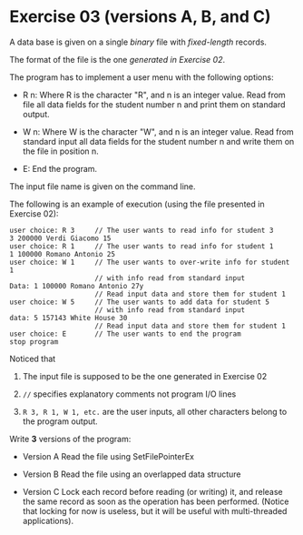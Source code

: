 # Exercise 03 (versions A, B, and C)

A data base is given on a single *binary* file with
*fixed-length* records.

The format of the file is the one *generated in Exercise 02*.

The program has to implement a user menu with the following options:

- R n: Where R is the character "R", and n is an integer value.
      Read from file all data fields for the student number n
      and print them on standard output.

- W n: Where W is the character "W", and n is an integer value.
      Read from standard input all data fields for the student
      number n and write them on the file in position n.

- E: End the program.

The input file name is given on the command line.

The following is an example of execution (using the file presented in
Exercise 02):

```
user choice: R 3     // The user wants to read info for student 3
3 200000 Verdi Giacomo 15
user choice: R 1     // The user wants to read info for student 1
1 100000 Romano Antonio 25
user choice: W 1     // The user wants to over-write info for student 1
                     // with info read from standard input
Data: 1 100000 Romano Antonio 27y
                     // Read input data and store them for student 1
user choice: W 5     // The user wants to add data for student 5
                     // with info read from standard input
data: 5 157143 White House 30
                     // Read input data and store them for student 1
user choice: E       // The user wants to end the program
stop program
```

Noticed that

1. The input file is supposed to be the one generated in
   Exercise 02

2. `//` specifies explanatory comments not program I/O lines

3. `R 3, R 1, W 1, etc.` are the user inputs, all other characters
   belong to the program output.

Write **3** versions of the program:

- Version A
      Read the file using SetFilePointerEx

- Version B
      Read the file using an overlapped data structure

- Version C
      Lock each record before reading (or writing) it, and release the
      same record as soon as the operation has been performed.
      (Notice that locking for now is useless, but it will be useful with
      multi-threaded applications).

